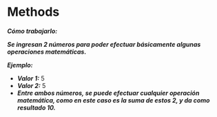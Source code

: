 # Methods

**_Cómo trabajarlo:_**

**_Se ingresan 2 números para poder efectuar básicamente algunas operaciones matemáticas._**

**_Ejemplo:_**

- **_Valor 1:_** 5
- **_Valor 2:_** 5
- **_Entre ambos números, se puede efectuar cualquier operación matemática, como en este caso es la suma de estos 2, y da como resultado 10._**
